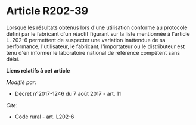 # Article R202-39

Lorsque les résultats obtenus lors d'une utilisation conforme au protocole défini par le fabricant d'un réactif figurant sur
la liste mentionnée à l'article L. 202-6 permettent de suspecter une variation inattendue de sa performance, l'utilisateur,
le fabricant, l'importateur ou le distributeur est tenu d'en informer le laboratoire national de référence compétent sans
délai.

**Liens relatifs à cet article**

_Modifié par_:

  - Décret n°2017-1246 du 7 août 2017 - art. 11

_Cite_:

  - Code rural - art. L202-6
